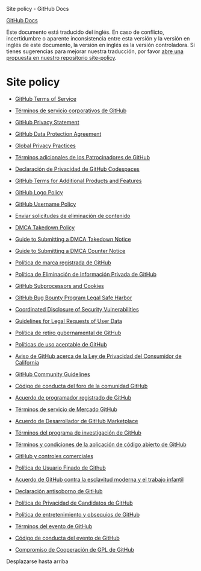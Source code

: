 Site policy - GitHub Docs

[](/es)[GitHub Docs](/es)

Este documento está traducido del inglés. En caso de conflicto, incertidumbre o aparente inconsistencia entre esta versión y la versión en inglés de este documento, la versión en inglés es la versión controladora. Si tienes sugerencias para mejorar nuestra traducción, por favor [abre una propuesta en nuestro repositorio site-policy](https://github.com/github/site-policy/issues).

Site policy
==========

* [GitHub Terms of Service](/es/github/site-policy/github-terms-of-service)

* [Términos de servicio corporativos de GitHub](/es/github/site-policy/github-corporate-terms-of-service)

* [GitHub Privacy Statement](/es/github/site-policy/github-privacy-statement)

* [GitHub Data Protection Agreement](/es/github/site-policy/github-data-protection-agreement)

* [Global Privacy Practices](/es/github/site-policy/global-privacy-practices)

* [Términos adicionales de los Patrocinadores de GitHub](/es/github/site-policy/github-sponsors-additional-terms)

* [Declaración de Privacidad de GitHub Codespaces](/es/github/site-policy/github-codespaces-privacy-statement)

* [GitHub Terms for Additional Products and Features](/es/github/site-policy/github-terms-for-additional-products-and-features)

* [GitHub Logo Policy](/es/github/site-policy/github-logo-policy)

* [GitHub Username Policy](/es/github/site-policy/github-username-policy)

* [Enviar solicitudes de eliminación de contenido](/es/github/site-policy/submitting-content-removal-requests)

* [DMCA Takedown Policy](/es/github/site-policy/dmca-takedown-policy)

* [Guide to Submitting a DMCA Takedown Notice](/es/github/site-policy/guide-to-submitting-a-dmca-takedown-notice)

* [Guide to Submitting a DMCA Counter Notice](/es/github/site-policy/guide-to-submitting-a-dmca-counter-notice)

* [Política de marca registrada de GitHub](/es/github/site-policy/github-trademark-policy)

* [Política de Eliminación de Información Privada de GitHub](/es/github/site-policy/github-private-information-removal-policy)

* [GitHub Subprocessors and Cookies](/es/github/site-policy/github-subprocessors-and-cookies)

* [GitHub Bug Bounty Program Legal Safe Harbor](/es/github/site-policy/github-bug-bounty-program-legal-safe-harbor)

* [Coordinated Disclosure of Security Vulnerabilities](/es/github/site-policy/coordinated-disclosure-of-security-vulnerabilities)

* [Guidelines for Legal Requests of User Data](/es/github/site-policy/guidelines-for-legal-requests-of-user-data)

* [Política de retiro gubernamental de GitHub](/es/github/site-policy/github-government-takedown-policy)

* [Políticas de uso aceptable de GitHub](/es/github/site-policy/github-acceptable-use-policies)

* [Aviso de GitHub acerca de la Ley de Privacidad del Consumidor de California](/es/github/site-policy/githubs-notice-about-the-california-consumer-privacy-act)

* [GitHub Community Guidelines](/es/github/site-policy/github-community-guidelines)

* [Código de conducta del foro de la comunidad GitHub](/es/github/site-policy/github-community-forum-code-of-conduct)

* [Acuerdo de programador registrado de GitHub](/es/github/site-policy/github-registered-developer-agreement)

* [Términos de servicio de Mercado GitHub](/es/github/site-policy/github-marketplace-terms-of-service)

* [Acuerdo de Desarrollador de GitHub Marketplace](/es/github/site-policy/github-marketplace-developer-agreement)

* [Términos del programa de investigación de GitHub](/es/github/site-policy/github-research-program-terms)

* [Términos y condiciones de la aplicación de código abierto de GitHub](/es/github/site-policy/github-open-source-applications-terms-and-conditions)

* [GitHub y controles comerciales](/es/github/site-policy/github-and-trade-controls)

* [Política de Usuario Finado de Github](/es/github/site-policy/github-deceased-user-policy)

* [Acuerdo de GitHub contra la esclavitud moderna y el trabajo infantil](/es/github/site-policy/github-statement-against-modern-slavery-and-child-labor)

* [Declaración antisoborno de GitHub](/es/github/site-policy/github-anti-bribery-statement)

* [Política de Privacidad de Candidatos de GitHub](/es/github/site-policy/github-candidate-privacy-policy)

* [Política de entretenimiento y obsequios de GitHub](/es/github/site-policy/github-gifts-and-entertainment-policy)

* [Términos del evento de GitHub](/es/github/site-policy/github-event-terms)

* [Código de conducta del evento de GitHub](/es/github/site-policy/github-event-code-of-conduct)

* [Compromiso de Cooperación de GPL de GitHub](/es/github/site-policy/github-gpl-cooperation-commitment)

Desplazarse hasta arriba
